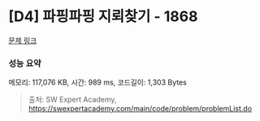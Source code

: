 # [D4] 파핑파핑 지뢰찾기 - 1868 

[문제 링크](https://swexpertacademy.com/main/code/problem/problemDetail.do?contestProbId=AV5LwsHaD1MDFAXc) 

### 성능 요약

메모리: 117,076 KB, 시간: 989 ms, 코드길이: 1,303 Bytes



> 출처: SW Expert Academy, https://swexpertacademy.com/main/code/problem/problemList.do